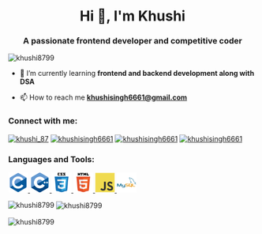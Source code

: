<h1 align="center">Hi 👋, I'm Khushi</h1>
<h3 align="center">A passionate frontend developer and competitive coder</h3>

<p align="left"> <img src="https://komarev.com/ghpvc/?username=khushi8799&label=Profile%20views&color=0e75b6&style=flat" alt="khushi8799" /> </p>

- 🌱 I’m currently learning **frontend and backend development along with DSA**

- 📫 How to reach me **khushisingh6661@gmail.com**

<h3 align="left">Connect with me:</h3>
<p align="left">
<a href="https://www.codechef.com/users/khushi_87" target="blank"><img align="center" src="https://cdn.jsdelivr.net/npm/simple-icons@3.1.0/icons/codechef.svg" alt="khushi_87" height="30" width="40" /></a>
<a href="https://www.hackerrank.com/khushisingh6661" target="blank"><img align="center" src="https://raw.githubusercontent.com/rahuldkjain/github-profile-readme-generator/master/src/images/icons/Social/hackerrank.svg" alt="khushisingh6661" height="30" width="40" /></a>
<a href="https://codeforces.com/profile/khushisingh6661" target="blank"><img align="center" src="https://raw.githubusercontent.com/rahuldkjain/github-profile-readme-generator/master/src/images/icons/Social/codeforces.svg" alt="khushisingh6661" height="30" width="40" /></a>
<a href="https://www.leetcode.com/khushisingh6661" target="blank"><img align="center" src="https://raw.githubusercontent.com/rahuldkjain/github-profile-readme-generator/master/src/images/icons/Social/leet-code.svg" alt="khushisingh6661" height="30" width="40" /></a>
</p>

<h3 align="left">Languages and Tools:</h3>
<p align="left"> <a href="https://www.cprogramming.com/" target="_blank" rel="noreferrer"> <img src="https://raw.githubusercontent.com/devicons/devicon/master/icons/c/c-original.svg" alt="c" width="40" height="40"/> </a> <a href="https://www.w3schools.com/cpp/" target="_blank" rel="noreferrer"> <img src="https://raw.githubusercontent.com/devicons/devicon/master/icons/cplusplus/cplusplus-original.svg" alt="cplusplus" width="40" height="40"/> </a> <a href="https://www.w3schools.com/css/" target="_blank" rel="noreferrer"> <img src="https://raw.githubusercontent.com/devicons/devicon/master/icons/css3/css3-original-wordmark.svg" alt="css3" width="40" height="40"/> </a> <a href="https://www.w3.org/html/" target="_blank" rel="noreferrer"> <img src="https://raw.githubusercontent.com/devicons/devicon/master/icons/html5/html5-original-wordmark.svg" alt="html5" width="40" height="40"/> </a> <a href="https://developer.mozilla.org/en-US/docs/Web/JavaScript" target="_blank" rel="noreferrer"> <img src="https://raw.githubusercontent.com/devicons/devicon/master/icons/javascript/javascript-original.svg" alt="javascript" width="40" height="40"/> </a> <a href="https://www.mysql.com/" target="_blank" rel="noreferrer"> <img src="https://raw.githubusercontent.com/devicons/devicon/master/icons/mysql/mysql-original-wordmark.svg" alt="mysql" width="40" height="40"/> </a> </p>

<p><img align="left" src="https://github-readme-stats.vercel.app/api/top-langs?username=khushi8799&show_icons=true&locale=en&layout=compact" alt="khushi8799" /></p>

<p>&nbsp;<img align="center" src="https://github-readme-stats.vercel.app/api?username=khushi8799&show_icons=true&locale=en" alt="khushi8799" /></p>

<p><img align="center" src="https://github-readme-streak-stats.herokuapp.com/?user=khushi8799&" alt="khushi8799" /></p>
